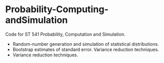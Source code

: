 # Probability-Computing-andSimulation

Code for ST 541 Probability, Computation and Simulation.
- Random-number generation and simulation of statistical distributions.
- Bootstrap estimates of standard error. Variance reduction techniques.
- Variance reduction techniques.
